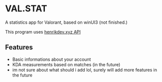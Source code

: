 # VAL.STAT

A statistics app for Valorant, based on winUI3 (not finished.)

This program uses <a href="https://docs.henrikdev.xyz/">henrikdev.xyz API</a>

## Features

- Basic informations about your account
- KDA measurements based on matches (in the future)
- im not sure about what should i add lol, surely will add more features in the future

  
